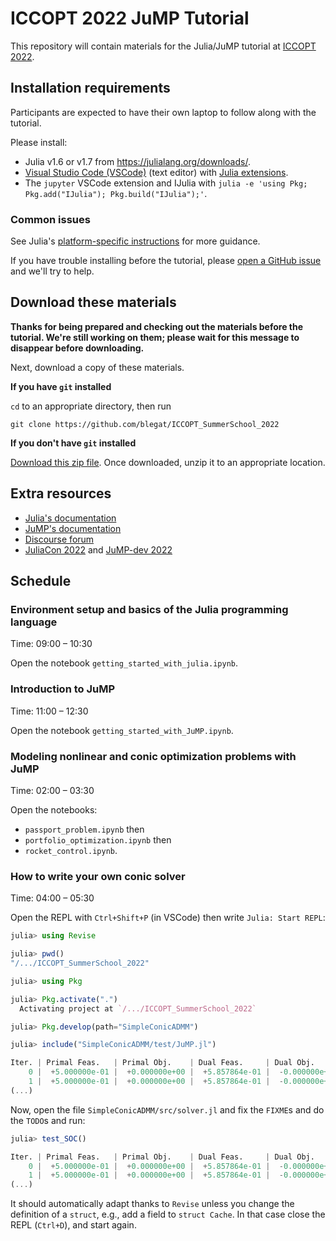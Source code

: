 # ICCOPT 2022 JuMP Tutorial

This repository will contain materials for the Julia/JuMP tutorial at
[ICCOPT 2022](https://iccopt2022.lehigh.edu/summer-school/summer-school-program/).

## Installation requirements

Participants are expected to have their own laptop to follow along with the tutorial.

Please install:
- Julia v1.6 or v1.7 from https://julialang.org/downloads/.
- [Visual Studio Code (VSCode)](https://code.visualstudio.com/) (text editor) with [Julia extensions](https://code.visualstudio.com/docs/languages/julia).
- The `jupyter` VSCode extension and IJulia with `julia -e 'using Pkg; Pkg.add("IJulia"); Pkg.build("IJulia");'`.

### Common issues

See Julia's
[platform-specific instructions](https://julialang.org/downloads/platform/#platform_specific_instructions_for_official_binaries)
for more guidance.

If you have trouble installing before the tutorial, please
[open a GitHub issue](https://github.com/blegat/ICCOPT_SummerSchool_2022/issues/new) and we'll try to help.

## Download these materials

**Thanks for being prepared and checking out the materials before the tutorial. We're still working on them; please wait for this message to disappear before downloading.**

Next, download a copy of these materials.

**If you have `git` installed**

`cd` to an appropriate directory, then run
```
git clone https://github.com/blegat/ICCOPT_SummerSchool_2022
```

**If you don't have `git` installed**

[Download this zip file](https://github.com/blegat/ICCOPT_SummerSchool_2022/archive/main.zip).
Once downloaded, unzip it to an appropriate location.

## Extra resources

- [Julia's documentation](https://docs.julialang.org/en/v1/)
- [JuMP's documentation](https://jump.dev/JuMP.jl/stable/)
- [Discourse forum](https://discourse.julialang.org/c/domain/opt/13)
- [JuliaCon 2022](https://juliacon.org/2022/) and [JuMP-dev 2022](https://jump.dev/meetings/juliacon2022/)

## Schedule

### Environment setup and basics of the Julia programming language

Time: 09:00 – 10:30

Open the notebook `getting_started_with_julia.ipynb`.

### Introduction to JuMP

Time: 11:00 – 12:30

Open the notebook `getting_started_with_JuMP.ipynb`.

### Modeling nonlinear and conic optimization problems with JuMP

Time: 02:00 – 03:30

Open the notebooks:
* `passport_problem.ipynb` then
* `portfolio_optimization.ipynb` then
* `rocket_control.ipynb`.

### How to write your own conic solver

Time: 04:00 – 05:30

Open the REPL with `Ctrl+Shift+P` (in VSCode) then write `Julia: Start REPL`:
```julia
julia> using Revise

julia> pwd()
"/.../ICCOPT_SummerSchool_2022"

julia> using Pkg

julia> Pkg.activate(".")
  Activating project at `/.../ICCOPT_SummerSchool_2022`

julia> Pkg.develop(path="SimpleConicADMM")

julia> include("SimpleConicADMM/test/JuMP.jl")

Iter. | Primal Feas.   | Primal Obj.    | Dual Feas.     | Dual Obj.      | Rel. gap    | Time (s)
    0 |  +5.000000e-01 |  +0.000000e+00 |  +5.857864e-01 |  -0.000000e+00 |   0.000e+00 |   5.364e-01
    1 |  +5.000000e-01 |  +0.000000e+00 |  +5.857864e-01 |  -0.000000e+00 |   0.000e+00 |   1.518e+00
(...)
```
Now, open the file `SimpleConicADMM/src/solver.jl` and fix the `FIXME`s and do the `TODO`s and run:
```julia
julia> test_SOC()

Iter. | Primal Feas.   | Primal Obj.    | Dual Feas.     | Dual Obj.      | Rel. gap    | Time (s)
    0 |  +5.000000e-01 |  +0.000000e+00 |  +5.857864e-01 |  -0.000000e+00 |   0.000e+00 |   5.364e-01
    1 |  +5.000000e-01 |  +0.000000e+00 |  +5.857864e-01 |  -0.000000e+00 |   0.000e+00 |   1.518e+00
(...)
```
It should automatically adapt thanks to `Revise` unless you change the definition of a `struct`, e.g., add a field to `struct Cache`.
In that case close the REPL (`Ctrl+D`), and start again.
